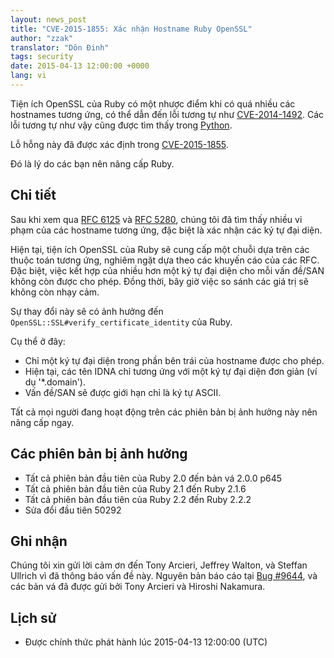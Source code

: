 ```yaml
---
layout: news_post
title: "CVE-2015-1855: Xác nhận Hostname Ruby OpenSSL"
author: "zzak"
translator: "Dôn Đinh"
tags: security
date: 2015-04-13 12:00:00 +0000
lang: vi
---
```


Tiện ích OpenSSL của Ruby có một nhược điểm khi có quá nhiều các hostnames tương ứng, có thể dẫn đến lỗi tương tự như [CVE-2014-1492][CVE-2014-1492]. Các lỗi tương tự như vậy cũng được tìm thấy trong [Python][python-hostname-bug].

Lỗ hỗng này đã được xác định trong [CVE-2015-1855][CVE-2015-1855].

Đó là lý do các bạn nên nâng cấp Ruby.

## Chi tiết

Sau khi xem qua [RFC 6125][RFC-6125] và [RFC 5280][RFC-5280], chúng tôi đã tìm thấy nhiều vi phạm của các hostname tương ứng, đặc biệt là xác nhận các ký tự đại diện.

Hiện tại, tiện ích OpenSSL của Ruby sẽ cung cấp một chuỗi dựa trên các thuộc toán tương ứng, nghiêm ngặt dựa theo các khuyến cáo của các RFC. Đặc biệt, việc kết hợp của nhiều hơn một ký tự đại diện cho mỗi vấn đề/SAN không còn được cho phép. Đồng thời, bây giờ việc so sánh các giá trị sẽ không còn nhạy cảm.

Sự thay đổi này sẽ có ảnh hưởng đến `OpenSSL::SSL#verify_certificate_identity` của Ruby.

Cụ thể ở đây:

* Chỉ một ký tự đại diện trong phần bên trái của hostname được cho phép.
* Hiện tại, các tên IDNA chỉ tương ứng với một ký tự đại diện đơn giản (ví dụ '*.domain').
* Vấn đề/SAN sẽ được giới hạn chỉ là ký tự ASCII.

Tất cả mọi người đang hoạt động trên các phiên bản bị ảnh hưởng này nên nâng cấp ngay.

## Các phiên bản bị ảnh hưởng

* Tất cả phiên bản đầu tiên của Ruby 2.0 đến bản vá 2.0.0 p645
* Tất cả phiên bản đầu tiên của Ruby 2.1 đến Ruby 2.1.6
* Tất cả phiên bản đầu tiên của Ruby 2.2 đến Ruby 2.2.2
* Sửa đổi đầu tiên 50292

## Ghi nhận

Chúng tôi xin gửi lời cảm ơn đến Tony Arcieri, Jeffrey Walton, và Steffan Ullrich vì đã thông báo vấn đề này. Nguyên bản báo cáo tại [Bug #9644][Bug-9644], và các bản vá đã được gửi bởi Tony Arcieri và Hiroshi Nakamura.

## Lịch sử

* Được chính thức phát hành lúc 2015-04-13 12:00:00 (UTC)

[CVE-2014-1492]: https://bugzilla.mozilla.org/show_bug.cgi?id=903885
[python-hostname-bug]: https://bugs.python.org/issue17997
[CVE-2015-1855]: http://cve.mitre.org/cgi-bin/cvename.cgi?name=CVE-2015-1855
[RFC-6125]: https://tools.ietf.org/html/rfc6125
[RFC-5280]: https://tools.ietf.org/html/rfc5280
[Bug-9644]: https://bugs.ruby-lang.org/issues/9644